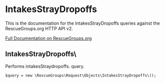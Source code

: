 # IntakesStrayDropoffs

This is the documentation for the IntakesStrayDropoffs queries against the RescueGroups.org HTTP API v2.

[Full Documentation on RescueGroups.org](https://userguide.rescuegroups.org/display/APIDG/Object+definitions#Objectdefinitions-intakesStraydropoffs)

## IntakesStrayDropoffs\

Performs intakesStraydropoffs. query.

    $query = new \RescueGroups\Request\Objects\IntakesStrayDropoffs\();


